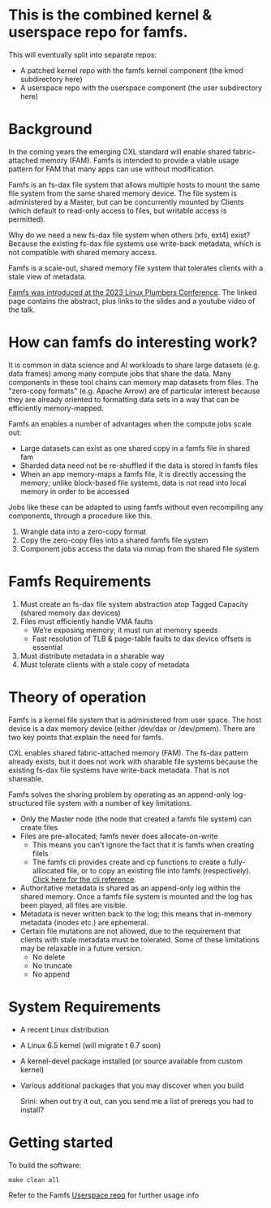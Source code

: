 
# This is the combined kernel & userspace repo for famfs.

This will eventually split into separate repos:
* A patched kernel repo with the famfs kernel component (the kmod subdirectory here)
* A userspace repo with the userspace component (the user subdirectory here)

# Background

In the coming years the emerging CXL standard will enable shared fabric-attached
memory (FAM). Famfs is intended to provide a viable usage pattern for FAM that many apps
can use without modification.

Famfs is an fs-dax file system that allows multiple hosts to mount the same file system
from the same shared memory device. The file system is administered by a Master, but can
be concurrently mounted by Clients (which default to read-only access to files, but writable
access is permitted).

Why do we need a new fs-dax file system when others (xfs, ext4) exist? Because the existing
fs-dax file systems use write-back metadata, which is not compatible with shared memory
access.

Famfs is a scale-out, shared memory file system that tolerates clients with a stale view
of metadata. 

[Famfs was introduced at the 2023 Linux Plumbers Conference](https://lpc.events/event/17/contributions/1455/). The linked page contains the abstract, plus links to the slides and a
youtube video of the talk.

# How can famfs do interesting work?

It is common in data science and AI workloads to share large datasets (e.g. data frames)
among many compute jobs that share the data. Many components in these tool chains can
memory map datasets from files. The "zero-copy formats" (e.g. Apache Arrow) are of 
particular interest because they are already oriented to formatting data sets in a way
that can be efficiently memory-mapped.

Famfs an enables a number of advantages when the compute jobs scale out:

* Large datasets can exist as one shared copy in a famfs file in shared fam
* Sharded data need not be re-shuffled if the data is stored in famfs files
* When an app memory-maps a famfs file, it is directly accessing the memory;
  unlike block-based file systems, data is not read into local memory in order to be accessed

Jobs like these can be adapted to using famfs without even recompiling any components,
through a procedure like this.

1. Wrangle data into a zero-copy format
2. Copy the zero-copy files into a shared famfs file system
3. Component jobs access the data via mmap from the shared file system

# Famfs Requirements

1. Must create an fs-dax file system abstraction atop Tagged Capacity (shared memory dax devices)
2. Files must efficiently handle VMA faults
     - We’re exposing memory; it must run at memory speeds
     - Fast resolution of TLB & page-table faults to dax device offsets is essential
3. Must distribute metadata in a sharable way
4. Must tolerate clients with a stale copy of metadata

# Theory of operation

Famfs is a kernel file system that is administered from user space. The host device
is a dax memory device (either /dev/dax or /dev/pmem). There are two key points that
explain the need for famfs.

CXL enables shared fabric-attached memory (FAM). The fs-dax pattern already exists,
but it does not work with sharable file systems because the existing fs-dax file systems
have write-back metadata. That is not shareable.

Famfs solves the sharing problem by operating as an append-only log-structured file system
with a number of key limitations.

* Only the Master node (the node that created a famfs file system) can create files
* Files are pre-allocated; famfs never does allocate-on-write
    - This means you can't ignore the fact that it is famfs when creating filels
    - The famfs cli provides create and cp functions to create a fully-alllocated file,
      or to copy an existing file into famfs (respectively).
      [Click here for the cli reference](user/markdown/famfs-cli-reference.md).
* Authoritative metadata is shared as an append-only log within the shared memory. Once
  a famfs file system is mounted and the log has been played, all files are visible.
* Metadata is never written back to the log; this means that in-memory metadata (inodes etc.)
  are ephemeral.
* Certain file mutations are not allowed, due to the requirement that clients with stale
  metadata must be tolerated. Some of these limitations may be relaxable in a future version.
    - No delete
    - No truncate
    - No append

# System Requirements

* A recent Linux distribution
* A Linux 6.5 kernel (will migrate t 6.7 soon)
* A kernel-devel package installed (or source available from custom kernel)
* Various additional packages that you may discover when you build

    Srini: when out try it out, can you send me a list of prereqs you had to install?

# Getting started

To build the software:

    make clean all

Refer to the Famfs [Userspace repo](user/README.md) for further usage info

